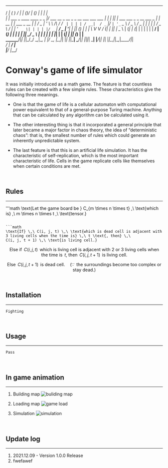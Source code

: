 

   _____                               _                                           __   _ _  __           _                 _       _             
  / ____|                             ( )                                         / _| | (_)/ _|         (_)               | |     | |            
 | |     ___  _ ____      ____ _ _   _|/ ___    __ _  __ _ _ __ ___   ___    ___ | |_  | |_| |_ ___   ___ _ _ __ ___  _   _| | __ _| |_ ___  _ __ 
 | |    / _ \| '_ \ \ /\ / / _` | | | | / __|  / _` |/ _` | '_ ` _ \ / _ \  / _ \|  _| | | |  _/ _ \ / __| | '_ ` _ \| | | | |/ _` | __/ _ \| '__|
 | |___| (_) | | | \ V  V / (_| | |_| | \__ \ | (_| | (_| | | | | | |  __/ | (_) | |   | | | ||  __/ \__ \ | | | | | | |_| | | (_| | || (_) | |   
  \_____\___/|_| |_|\_/\_/ \__,_|\__, | |___/  \__, |\__,_|_| |_| |_|\___|  \___/|_|   |_|_|_| \___| |___/_|_| |_| |_|\__,_|_|\__,_|\__\___/|_|   
                                  __/ |         __/ |                                                                                             
                                 |___/         |___/                                                                                              

Conway's game of life simulator
===============================

It was initially introduced as a math game. The feature is that countless rules can be created with a few simple rules. These characteristics give the following three meanings.

- One is that the game of life is a cellular automaton with computational power equivalent to that of a general-purpose Turing machine. Anything that can be calculated by any algorithm can be calculated using it.

- The other interesting thing is that it incorporated a general principle that later became a major factor in chaos theory, the idea of “deterministic chaos”: that is, the smallest number of rules which could generate an inherently unpredictable system.

- The last feature is that this is an artificial life simulation. It has the characteristic of self-replication, which is the most important characteristic of life. Cells in the game replicate cells like themselves when certain conditions are met.

<br>

## Rules
---

'''math
\text{Let the game board be } C_{m \times n \times t} \,\ \text{which is} \,\ m \times n \times t \,\ \text{tensor.}
```

```math
\text{If} \,\ C(i, j, t) \,\ \text{which is dead cell is adjacent with 3 living cells when the time is} \,\ t \text{, then} \,\ 
C(i, j, t + 1) \,\ \text{is living cell.}
```

```math
\text{Else if} \,\ C(i, j, t) \,\ \text{which is living cell is adjacent with 2 or 3 living cells when the time is} \,\ t \text{, then} \,\ 
C(i, j, t + 1) \,\ \text{is living cell.}
```

```math
\text{Else} \,\ C(i, j, t + 1) \,\ \text{is dead cell.} \quad (\because \,\ \text{the surroundings become too complex or stay dead.})
```

<br>

## Installation
---
```
Fighting
```

<br>

## Usage
---
```
Pass
```
<br>

## In game animation
---
1. Building map
![buliding map](https://user-images.githubusercontent.com/38760913/145711525-d02a4be4-6697-47e7-8e3b-fc38c9772627.gif)

2. Loading map
![game load](https://user-images.githubusercontent.com/38760913/145711515-18e996cc-6471-4c8a-8115-2e16a26bdbd6.gif)

3. Simulation
![simulation](https://user-images.githubusercontent.com/38760913/145711529-296e5c92-fab5-4bf2-b430-c705c1b93de2.gif)

<br>

## Update log
---
1. 2021.12.09 - Version 1.0.0 Release
2. fwefawef
